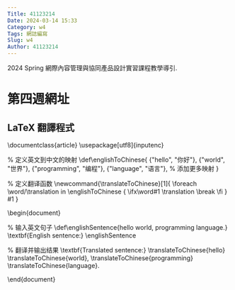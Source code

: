 ```yaml
---
Title: 41123214
Date: 2024-03-14 15:33
Category: w4
Tags: 網誌編寫
Slug: w4
Author: 41123214
---
```


2024 Spring 網際內容管理與協同產品設計實習課程教學導引.

<!-- PELICAN_END_SUMMARY -->

# 第四週網址
## LaTeX 翻譯程式
\documentclass{article}
\usepackage[utf8]{inputenc}

% 定义英文到中文的映射
\def\englishToChinese{
{"hello", "你好"},
{"world", "世界"},
{"programming", "编程"},
{"language", "语言"},
% 添加更多映射
}

% 定义翻译函数
\newcommand{\translateToChinese}[1]{
\foreach \word/\translation in \englishToChinese {
\ifx\word#1
\translation
\break
\fi
}
#1
}

\begin{document}

% 输入英文句子
\def\englishSentence{hello world, programming language.}
\textbf{English sentence:} \englishSentence

% 翻译并输出结果
\textbf{Translated sentence:}
\translateToChinese{hello}
\translateToChinese{world},
\translateToChinese{programming}
\translateToChinese{language}.

\end{document}